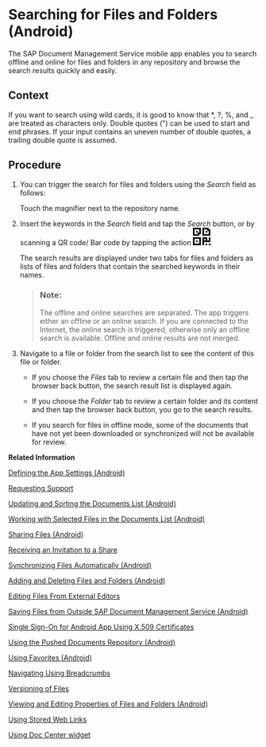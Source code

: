 <!-- loio0782d455bd44499e99bb9d7905ff9e3b -->

# Searching for Files and Folders \(Android\)

The SAP Document Management Service mobile app enables you to search offline and online for files and folders in any repository and browse the search results quickly and easily.



## Context

If you want to search using wild cards, it is good to know that \*, ?, %, and \_ are treated as characters only. Double quotes \("\) can be used to start and end phrases. If your input contains an uneven number of double quotes, a trailing double quote is assumed.



<a name="loio0782d455bd44499e99bb9d7905ff9e3b__steps_kwy_hj5_hp"/>

## Procedure

1.  You can trigger the search for files and folders using the *Search* field as follows:

    Touch the magnifier next to the repository name.

2.  Insert the keywords in the *Search* field and tap the *Search* button, or by scanning a QR code/ Bar code by tapping the action ![](images/QRCode_51cc824.png).

    The search results are displayed under two tabs for files and folders as lists of files and folders that contain the searched keywords in their names.

    > ### Note:  
    > The offline and online searches are separated. The app triggers either an offline or an online search. If you are connected to the Internet, the online search is triggered, otherwise only an offline search is available. Offline and online results are not merged.

3.  Navigate to a file or folder from the search list to see the content of this file or folder.

    -   If you choose the *Files* tab to review a certain file and then tap the browser back button, the search result list is displayed again.
    -   If you choose the *Folder* tab to review a certain folder and its content and then tap the browser back button, you go to the search results.

    -   If you search for files in offline mode, some of the documents that have not yet been downloaded or synchronized will not be available for review.


**Related Information**  


[Defining the App Settings \(Android\)](defining-the-app-settings-android-5468c24.md "You can define global settings in your mobile app. The options available to you depend on company policy and the settings that your administrator has preselected.")

[Requesting Support](requesting-support-10d5a5a.md "In the Android app of SAP Document Management Service, the Request Support feature is available in the Settings dialog.")

[Updating and Sorting the Documents List \(Android\)](updating-and-sorting-the-documents-list-android-73d5880.md "The SAP Document Management Service app refreshes the list of documents whenever you navigate to a folder.")

[Working with Selected Files in the Documents List \(Android\)](working-with-selected-files-in-the-documents-list-android-3fdff64.md "The documents list displays a list of files and subfolders when you access any folder in SAP Document Management Service.")

[Sharing Files \(Android\)](sharing-files-android-a37c8fb.md "You can share files with colleagues and business partners by creating a link to a share containing the files you want to share. You can distribute the link by e-mail, instant messaging, or social networks, wherever you want.")

[Receiving an Invitation to a Share](receiving-an-invitation-to-a-share-c147806.md "In SAP Document CenterSAP Mobile Documents, share administrators can invite other users to become share members.")

[Synchronizing Files Automatically \(Android\)](synchronizing-files-automatically-android-a65e88a.md "The mobile apps of SAP Document CenterSAP Mobile Documents can keep your files up to date on your device, even if you do not access the files. In addition, the files are still available when you are offline and have no network access.")

[Adding and Deleting Files and Folders \(Android\)](adding-and-deleting-files-and-folders-android-d7c9f53.md "In the SAP Document Management Service mobile app you can add and delete files and folders.")

[Editing Files From External Editors](editing-files-from-external-editors-fb50696.md "On Android devices, you can access files that are stored in SAP Document Management Service from other applications that support the Document Provider extension. You can edit these files and then save them back to SAP Document Management Service.")

[Saving Files from Outside SAP Document Management Service \(Android\)](saving-files-from-outside-sap-document-management-service-android-e02ce26.md "In the SAP Document Management Service mobile app you can save files from other applications.")

[Single Sign-On for Android App Using X.509 Certificates](single-sign-on-for-android-app-using-x-509-certificates-42daae6.md "You can configure your SAP Document CenterSAP Mobile Documents Android mobile app with a certificate for logging on without a user name and password.")

[Using the Pushed Documents Repository \(Android\)](using-the-pushed-documents-repository-android-0b74311.md "The Pushed Documents repository of SAP Document CenterSAP Mobile Documents gives an overview of all pushed documents that are automatically downloaded to your device.")

[Using Favorites \(Android\)](using-favorites-android-e15a753.md "To quickly access specific files or folders, you can add links to these items and store them in the Favorites folder.")

[Navigating Using Breadcrumbs](navigating-using-breadcrumbs-ea093e1.md "In the SAP Document Management Service android app, you can switch easily to parent folders of the current folder.")

[Versioning of Files](versioning-of-files-a365676.md)

[Viewing and Editing Properties of Files and Folders \(Android\)](viewing-and-editing-properties-of-files-and-folders-android-4a1d42a.md "In the SAP Document Management Service mobile app you can view the properties of a file or a folder and edit some of these properties.")

[Using Stored Web Links](using-stored-web-links-2964d63.md "You can open stored Web links on your Android device.")

[Using Doc Center widget](using-doc-center-widget-69754f5.md "")

